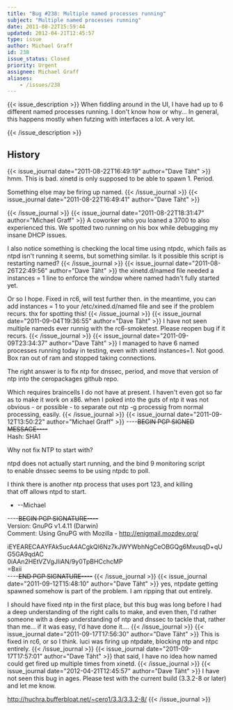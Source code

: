 ```yaml
---
title: "Bug #238: Multiple named processes running"
subject: "Multiple named processes running"
date: 2011-08-22T15:59:44
updated: 2012-04-21T12:45:57
type: issue
author: Michael Graff
id: 238
issue_status: Closed
priority: Urgent
assignee: Michael Graff
aliases:
    - /issues/238
---
```


{{< issue_description >}}
When fiddling around in the UI, I have had up to 6 different named
processes running. I don't know how or why... In general, this happens
mostly when futzing with interfaces a lot. A very lot.


{{< /issue_description >}}

## History
{{< issue_journal date="2011-08-22T16:49:19" author="Dave Täht" >}}
hmm. This is bad. xinetd is only supposed to be able to spawn 1. Period.

Something else may be firing up named.
{{< /issue_journal >}}
{{< issue_journal date="2011-08-22T16:49:41" author="Dave Täht" >}}

{{< /issue_journal >}}
{{< issue_journal date="2011-08-22T18:31:47" author="Michael Graff" >}}
A coworker who you loaned a 3700 to also experienced this. We spotted
two running on his box while debugging my insane DHCP issues.

I also notice something is checking the local time using ntpdc, which
fails as ntpd isn't running it seems, but something similar. Is it
possible this script is restarting named?
{{< /issue_journal >}}
{{< issue_journal date="2011-08-26T22:49:56" author="Dave Täht" >}}
the xinetd.d/named file needed a instances = 1 line to enforce the
window where named hadn't fully started yet.

Or so I hope. Fixed in rc6, will test further then. in the meantime, you
can add instances = 1 to your /etc/xined.d/named file and see if the
problem recurs. thx for spotting this!
{{< /issue_journal >}}
{{< issue_journal date="2011-09-04T19:36:55" author="Dave Täht" >}}
I have not seen multiple nameds ever runnig with the rc6-smoketest.
Please reopen bug if it recurs.
{{< /issue_journal >}}
{{< issue_journal date="2011-09-09T23:34:37" author="Dave Täht" >}}
I managed to have 6 named processes running today in testing, even with
xinetd instances=1. Not good. Box ran out of ram and stopped taking
connections.

The right answer is to fix ntp for dnssec, period, and move that version
of ntp into the ceropackages github repo.

Which requires braincells I do not have at present. I haven't even got
so far as to make it work on x86. when I poked into the guts of ntp it
was not obvious - or possible - to separate out ntp -g processig from
normal processing, easily.
{{< /issue_journal >}}
{{< issue_journal date="2011-09-12T13:50:22" author="Michael Graff" >}}
----~~BEGIN PGP SIGNED MESSAGE----~~\
Hash: SHA1

Why not fix NTP to start with?

ntpd does not actually start running, and the bind 9 monitoring script\
to enable dnssec seems to be using ntpdc to poll.

I think there is another ntp process that uses port 123, and killing\
that off allows ntpd to start.

- --Michael

----~~BEGIN PGP SIGNATURE----~~\
Version: GnuPG v1.4.11 (Darwin)\
Comment: Using GnuPG with Mozilla - http://enigmail.mozdev.org/

iEYEARECAAYFAk5ucA4ACgkQl6Nz7kJWYWbhNgCeOBGQg6MxusqD+qUG5GA9qdAC\
0iAAn2HEtVZVgJliAN/9y0TpBHCchcMP\
=Bxii\
----~~END PGP SIGNATURE----~~
{{< /issue_journal >}}
{{< issue_journal date="2011-09-12T15:48:10" author="Dave Täht" >}}
yes, ntpdate getting spawned somehow is part of the problem. I am
ripping that out entirely.

I should have fixed ntp in the first place, but this bug was long before
I had a deep understanding of the right calls to make, and even then,
I'd rather someone with a deep understanding of ntp and dnssec to tackle
that, rather than me... if it was easy, I'd have done it....
{{< /issue_journal >}}
{{< issue_journal date="2011-09-17T17:56:30" author="Dave Täht" >}}
This is fixed in rc6, or so I think. luci was firing up ntpdate,
blocking ntp and ntpc entirely.
{{< /issue_journal >}}
{{< issue_journal date="2011-09-17T17:57:01" author="Dave Täht" >}}
that said, I have no idea how named could get fired up multiple times
from xinetd.
{{< /issue_journal >}}
{{< issue_journal date="2012-04-21T12:45:57" author="Dave Täht" >}}
I have not seen this bug in ages. Please test with the current build
(3.3.2-8 or later) and let me know.

http://huchra.bufferbloat.net/~cero1/3.3/3.3.2-8/
{{< /issue_journal >}}

